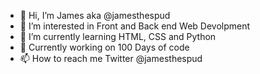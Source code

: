- 👋 Hi, I’m James aka @jamesthespud
- 👀 I’m interested in Front and Back end Web Devolpment 
- 🌱 I’m currently learning HTML, CSS and Python 
- 🌱 Currently working on 100 Days of code
- 📫 How to reach me Twitter @jamesthespud
